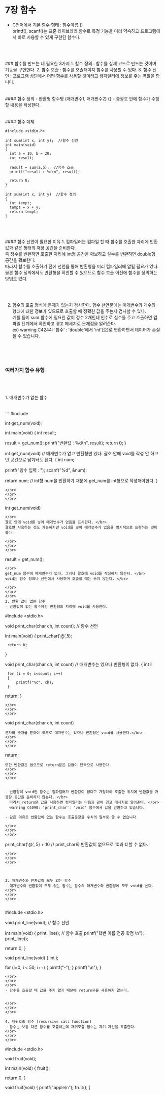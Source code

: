# 7장 함수

- C언어에서 기본 함수 형태 : 함수이름 ()</br>
printf(), scanf()는 표준 라이브러리 함수로 특정 기능을 미리 약속하고 프로그램에서 바로 사용할 수 있게 구현된 함수다. 
</br>
</br>
</br>
### 함수를 만드는 데 필요한 3가지
1. 함수 정의 : 함수를 실제 코드로 만드는 것이며 기능을 구현한다. 
2. 함수 호출 : 함수를 호출해야지 함수를 사용할 수 있다.
3. 함수 선언 : 프로그램 상단에서 어떤 함수를 사용할 것이라고 컴파일러에 정보를 주는 역할을 합니다. 
</br>
</br>
</br>
#### 함수 정의
- 반환형 함수명 (매개변수1, 매개변수2) {}
- 중괄호 안에 함수가 수행할 내용을 작성한다.
</br>
</br>
</br>
#### 함수 예제

```
#include <stdio.h>

int sum(int x, int y);  //함수 선언 
int main(void)
{
  int a = 10, b = 20;
  int result;

  result = sum(a,b);  //함수 호출
  printf("result : %d\n", result);

  return 0;
}

int sum(int x, int y)  //함수 정의
{
  int tempt;
  tempt = x + y;
  return tempt;
}
```
</br>
</br>
</br>
#### 함수 선언이 필요한 이유
1. 컴파일러는 컴파일 할 때 함수를 호출한 자리에 반환값과 같은 형태의 저장 공간을 준비한다. </br>
즉 정수를 반환하면 호출한 자리에 int형 공간을 확보하고 실수를 반환하면 double형 공간을 확보한다.</br>
따라서 함수를 호출하기 전에 선언을 통해 반환형을 미리 컴파일러에 알릴 필요가 있다.</br>
물론 함수 정의에서도 반환형을 확인할 수 있으므로 함수 호출 이전에 함수를 정의하는 방법도 있다. </br>
</br>
</br>
</br>

2. 함수의 호출 형식에 문제가 없는지 검사한다.
함수 선언문에는 매개변수의 개수와 형태에 대한 정보가 있으므로 호출할 때 정확한 값을 주는지 검사할 수 있다. </br>
예를 들어 sum 함수에 필요한 값이 정수 2개인데 인수로 실수를 주고 호출하면 컴파일 단계에서 확인하고 경고 메세지로 문제점을 알려준다. </br>
ex) warning C4244: '함수' : 'double'에서 'int'(으)로 변환하면서 데이터가 손실될 수 있습니다. </br>
</br>
</br>
</br>

### 여러가지 함수 유형
</br>
</br>
</br>
1. 매개변수가 없는 함수
</br>
</br>
</br>
```
#include <stdio.h>

int get_num(void);

int main(void)
{
  int result;

  result = get_num();
  printf("반환값 : %d\n", result);
  return 0;
}

int get_num(void)  // 매개변수가 없고 반환형만 있다. 괄호 안에 void를 작성 안 하고 빈 공간으로 남겨놔도 된다. 
{
  int num;

  printf("양수 입력 : ");
  scanf("%d", &num);

  return num;  // int형 num을 반환하기 때문에 get_num를 int형으로 작성해야한다. 
}
```
</br>
</br>
</br>

```
int get_num(void)
```
</br>
괄호 안에 void를 넣어 매개변수가 없음을 표시한다. </br>
괄호만 사용하는 것도 가능하지만 void를 넣어 매개변수가 없음을 명시적으로 표현하는 것이 좋다.

</br>
</br>
</br>
```
result = get_num();
```
</br>
get_num 함수에 매개변수가 없다. 그러나 괄호에 void를 작성하지 않는다. </br>
void는 함수 정의나 선언에서 사용하며 호출할 때는 쓰지 않는다. </br>

</br>
</br>
</br>
2. 반환 값이 없는 함수
- 반환값이 없는 함수에선 반환형의 자리에 void를 사용한다.

  ```

  #include <stdio.h>

  void print_char(char ch, int count); // 함수 선언

  int main(void)
  {
     print_char('@',5);

     return 0;
  }

  void print_char(char ch, int count)  // 매개변수는 있으나 반환형이 없다.
  {
     int il

     for (i = 0; i<count; i++)
     {
         printf("%c", ch);
     }
  return;
  }
  ```
  </br>
  </br>
  </br>
```
void print_char(char ch, int count)
```
문자와 숫자를 받아야 하므로 매개변수는 있으나 반환형은 void를 사용한다.</br>
</br>
</br>
</br>
```
return;
```
또한 반환값은 없으므로 return문은 값없이 단독으로 사용한다.
</br>
</br>
</br>


- 반환형이 void인 함수는 컴파일러가 반환값이 없다고 가정하여 호출한 위치에 반환값을 저장할 공간을 준비하지 않는다. </br>
  따라서 return문 값을 사용하면 컴파일러는 다음과 같이 경고 메세지로 알려준다. </br>
  warning C4098: 'print_char': 'void' 함수에서 값을 반환하고 있습니다.

- 같은 이유로 반환값이 없는 함수는 호출문장을 수식의 일부로 쓸 수 없습니다.

</br>
</br>
</br>
```
print_char('@', 5) + 10 // print_char의 반환값이 없으므로 10과 더할 수 없다.
```
</br>
</br>
</br>



3. 매개변수와 반환값이 모두 없는 함수
- 매개변수와 반환값이 모두 없는 함수는 함수의 매개변수와 반환형에 모두 void를 쓴다.
</br>
</br>
</br>


```
#include <stdio.h>

void print_line(void);  // 함수 선언

int main(void)
{
   print_line();  // 함수 호출
   printf("학번      이름       전공      학점 \n");
   print_line();

   return 0;
}

void print_line(void)
{
   int i;

   for (i=0; i < 50; i++)
   {
      pirntf("-");
   }
   printf("\n");
}
```
</br>
</br>
</br>
- 함수를 호출할 때 값을 주지 않기 때문에 return문을 사용하지 않는다.


</br>
</br>
</br>

4. 재귀호출 함수 (recursive call function)
- 함수는 보통 다른 함수를 호출하는데 재귀호출 함수는 자기 자신을 호출한다.
</br>
</br>
</br>
```
#include <stdio.h>

void fruit(void);

int main(void)
{
   fruit();

   return 0;
}

void fruit(void)
{
   printf("apple\n");
   fruit();
}
```


   

  
